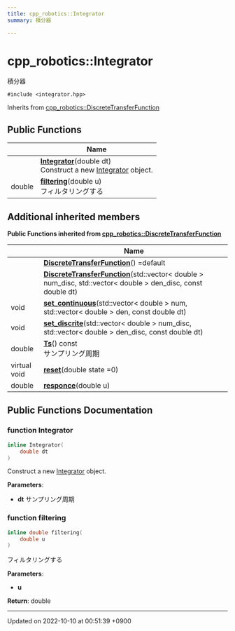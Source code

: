 ```yaml
---
title: cpp_robotics::Integrator
summary: 積分器 

---
```


# cpp_robotics::Integrator



積分器 


`#include <integrator.hpp>`

Inherits from [cpp_robotics::DiscreteTransferFunction](/cpp_robotics/doxybook/Classes/classcpp__robotics_1_1DiscreteTransferFunction/)

## Public Functions

|                | Name           |
| -------------- | -------------- |
| | **[Integrator](/cpp_robotics/doxybook/Classes/classcpp__robotics_1_1Integrator/#function-integrator)**(double dt)<br>Construct a new [Integrator](/cpp_robotics/doxybook/Classes/classcpp__robotics_1_1Integrator/) object.  |
| double | **[filtering](/cpp_robotics/doxybook/Classes/classcpp__robotics_1_1Integrator/#function-filtering)**(double u)<br>フィルタリングする  |

## Additional inherited members

**Public Functions inherited from [cpp_robotics::DiscreteTransferFunction](/cpp_robotics/doxybook/Classes/classcpp__robotics_1_1DiscreteTransferFunction/)**

|                | Name           |
| -------------- | -------------- |
| | **[DiscreteTransferFunction](/cpp_robotics/doxybook/Classes/classcpp__robotics_1_1DiscreteTransferFunction/#function-discretetransferfunction)**() =default |
| | **[DiscreteTransferFunction](/cpp_robotics/doxybook/Classes/classcpp__robotics_1_1DiscreteTransferFunction/#function-discretetransferfunction)**(std::vector< double > num_disc, std::vector< double > den_disc, const double dt) |
| void | **[set_continuous](/cpp_robotics/doxybook/Classes/classcpp__robotics_1_1DiscreteTransferFunction/#function-set-continuous)**(std::vector< double > num, std::vector< double > den, const double dt) |
| void | **[set_discrite](/cpp_robotics/doxybook/Classes/classcpp__robotics_1_1DiscreteTransferFunction/#function-set-discrite)**(std::vector< double > num_disc, std::vector< double > den_disc, const double dt) |
| double | **[Ts](/cpp_robotics/doxybook/Classes/classcpp__robotics_1_1DiscreteTransferFunction/#function-ts)**() const<br>サンプリング周期  |
| virtual void | **[reset](/cpp_robotics/doxybook/Classes/classcpp__robotics_1_1DiscreteTransferFunction/#function-reset)**(double state =0) |
| double | **[responce](/cpp_robotics/doxybook/Classes/classcpp__robotics_1_1DiscreteTransferFunction/#function-responce)**(double u) |


## Public Functions Documentation

### function Integrator

```cpp
inline Integrator(
    double dt
)
```

Construct a new [Integrator](/cpp_robotics/doxybook/Classes/classcpp__robotics_1_1Integrator/) object. 

**Parameters**: 

  * **dt** サンプリング周期 


### function filtering

```cpp
inline double filtering(
    double u
)
```

フィルタリングする 

**Parameters**: 

  * **u** 


**Return**: double 

-------------------------------

Updated on 2022-10-10 at 00:51:39 +0900
